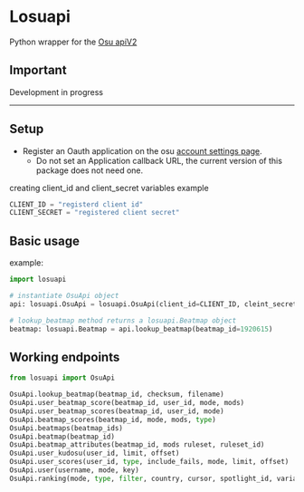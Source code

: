# Losuapi
Python wrapper for the [Osu apiV2](https://osu.ppy.sh/docs/index.html)

## Important

Development in progress

---

## Setup

- Register an Oauth application on the osu [account settings page](https://osu.ppy.sh/home/account/edit#new-oauth-application).
  - Do not set an Application callback URL, the current version of this package does not need one.

creating client_id and client_secret variables example
``` python
CLIENT_ID = "registerd client id"
CLIENT_SECRET = "registered client secret"
```

## Basic usage
example:
``` python
import losuapi

# instantiate OsuApi object
api: losuapi.OsuApi = losuapi.OsuApi(client_id=CLIENT_ID, cleint_secret=CLIENT_SECRET)

# lookup_beatmap method returns a losuapi.Beatmap object
beatmap: losuapi.Beatmap = api.lookup_beatmap(beatmap_id=1920615)
```

## Working endpoints
```python
from losuapi import OsuApi

OsuApi.lookup_beatmap(beatmap_id, checksum, filename)
OsuApi.user_beatmap_score(beatmap_id, user_id, mode, mods)
OsuApi.user_beatmap_scores(beatmap_id, user_id, mode)
OsuApi.beatmap_scores(beatmap_id, mode, mods, type)
OsuApi.beatmaps(beatmap_ids)
OsuApi.beatmap(beatmap_id)
OsuApi.beatmap_attributes(beatmap_id, mods ruleset, ruleset_id)
OsuApi.user_kudosu(user_id, limit, offset)
OsuApi.user_scores(user_id, type, include_fails, mode, limit, offset)
OsuApi.user(username, mode, key)
OsuApi.ranking(mode, type, filter, country, cursor, spotlight_id, variant)
```